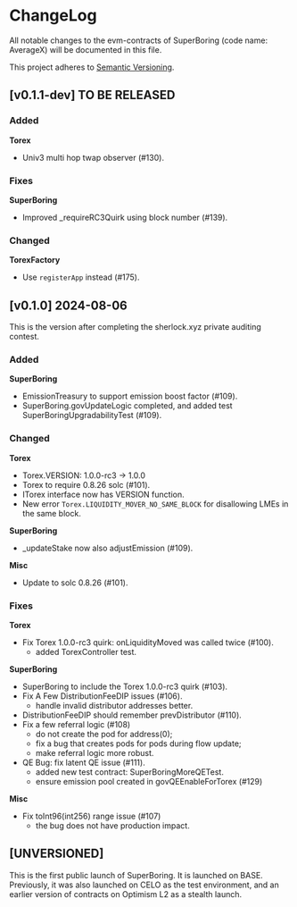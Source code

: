 ChangeLog
=========

All notable changes to the evm-contracts of SuperBoring (code name: AverageX) will be documented in this file.

This project adheres to [Semantic Versioning](https://semver.org/spec/v2.0.0.html).

## [v0.1.1-dev] TO BE RELEASED

### Added

**Torex**

- Univ3 multi hop twap observer (#130).

### Fixes

**SuperBoring**

- Improved _requireRC3Quirk using block number (#139).

### Changed

**TorexFactory**

- Use `registerApp` instead (#175).

## [v0.1.0] 2024-08-06

This is the version after completing the sherlock.xyz private auditing contest.

### Added

**SuperBoring**

- EmissionTreasury to support emission boost factor (#109).
- SuperBoring.govUpdateLogic completed, and added test SuperBoringUpgradabilityTest (#109).

### Changed

**Torex**

- Torex.VERSION: 1.0.0-rc3 -> 1.0.0
- Torex to require 0.8.26 solc (#101).
- ITorex interface now has VERSION function.
- New error `Torex.LIQUIDITY_MOVER_NO_SAME_BLOCK` for disallowing LMEs in the same block.

**SuperBoring**

- _updateStake now also adjustEmission (#109).

**Misc**

- Update to solc 0.8.26 (#101).

### Fixes

**Torex**

- Fix Torex 1.0.0-rc3 quirk: onLiquidityMoved was called twice (#100).
  - added TorexController test.

**SuperBoring**

- SuperBoring to include the Torex 1.0.0-rc3 quirk (#103).
- Fix A Few DistributionFeeDIP issues (#106).
  - handle invalid distributor addresses better.
- DistributionFeeDIP should remember prevDistributor (#110).
- Fix a few referral logic (#108)
  - do not create the pod for address(0);
  - fix a bug that creates pods for pods during flow update;
  - make referral logic more robust.
- QE Bug: fix latent QE issue (#111).
  - added new test contract: SuperBoringMoreQETest.
  - ensure emission pool created in govQEEnableForTorex (#129)

**Misc**

- Fix toInt96(int256) range issue (#107)
  - the bug does not have production impact.

## [UNVERSIONED]

This is the first public launch of SuperBoring. It is launched on BASE. Previously, it was also launched on CELO as the
test environment, and an earlier version of contracts on Optimism L2 as a stealth launch.

